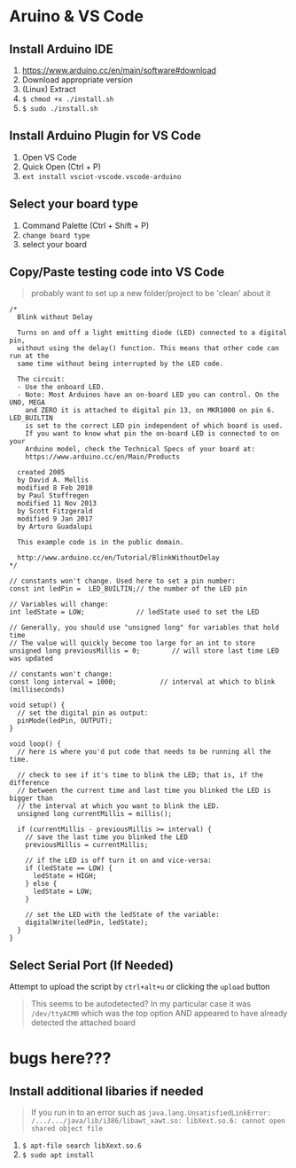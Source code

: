 # Aruino & VS Code 

## Install Arduino IDE

1. https://www.arduino.cc/en/main/software#download
2. Download appropriate version
3. (Linux) Extract
4. `$ chmod +x ./install.sh`
5. `$ sudo ./install.sh`

## Install Arduino Plugin for VS Code

1. Open VS Code
2. Quick Open (Ctrl + P)
3. `ext install vsciot-vscode.vscode-arduino`

## Select your board type

1. Command Palette (Ctrl + Shift + P)
2. `change board type`
3. select your board

## Copy/Paste testing code into VS Code

> probably want to set up a new folder/project to be 'clean' about it

```
/*
  Blink without Delay

  Turns on and off a light emitting diode (LED) connected to a digital pin,
  without using the delay() function. This means that other code can run at the
  same time without being interrupted by the LED code.

  The circuit:
  - Use the onboard LED.
  - Note: Most Arduinos have an on-board LED you can control. On the UNO, MEGA
    and ZERO it is attached to digital pin 13, on MKR1000 on pin 6. LED_BUILTIN
    is set to the correct LED pin independent of which board is used.
    If you want to know what pin the on-board LED is connected to on your
    Arduino model, check the Technical Specs of your board at:
    https://www.arduino.cc/en/Main/Products

  created 2005
  by David A. Mellis
  modified 8 Feb 2010
  by Paul Stoffregen
  modified 11 Nov 2013
  by Scott Fitzgerald
  modified 9 Jan 2017
  by Arturo Guadalupi

  This example code is in the public domain.

  http://www.arduino.cc/en/Tutorial/BlinkWithoutDelay
*/

// constants won't change. Used here to set a pin number:
const int ledPin =  LED_BUILTIN;// the number of the LED pin

// Variables will change:
int ledState = LOW;             // ledState used to set the LED

// Generally, you should use "unsigned long" for variables that hold time
// The value will quickly become too large for an int to store
unsigned long previousMillis = 0;        // will store last time LED was updated

// constants won't change:
const long interval = 1000;           // interval at which to blink (milliseconds)

void setup() {
  // set the digital pin as output:
  pinMode(ledPin, OUTPUT);
}

void loop() {
  // here is where you'd put code that needs to be running all the time.

  // check to see if it's time to blink the LED; that is, if the difference
  // between the current time and last time you blinked the LED is bigger than
  // the interval at which you want to blink the LED.
  unsigned long currentMillis = millis();

  if (currentMillis - previousMillis >= interval) {
    // save the last time you blinked the LED
    previousMillis = currentMillis;

    // if the LED is off turn it on and vice-versa:
    if (ledState == LOW) {
      ledState = HIGH;
    } else {
      ledState = LOW;
    }

    // set the LED with the ledState of the variable:
    digitalWrite(ledPin, ledState);
  }
}
```

## Select Serial Port (If Needed)

Attempt to upload the script by `ctrl+alt+u` or clicking the `upload` button

> This seems to be autodetected? In my particular case it was `/dev/ttyACM0` which was the top option AND appeared to have already detected the attached board


# bugs here???



## Install additional libaries if needed

> If you run in to an error such as `java.lang.UnsatisfiedLinkError: /.../.../java/lib/i386/libawt_xawt.so: libXext.so.6: cannot open shared object file`

1. `$ apt-file search libXext.so.6`
2. `$ sudo apt install `
